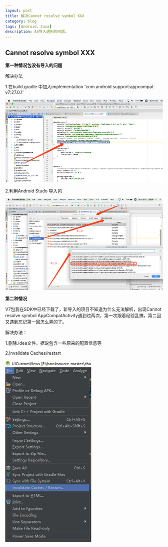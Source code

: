 ```yaml
---
layout: post
title: 解决Cannot resolve symbol XXX
category: blog
tags: [Android，Java]
description: AS导入遇到的问题。
---
```



## Cannot resolve symbol XXX  

**第一种情况包没有导入的问题**  

解决办法

1.在build.gradle 中加入implementation 'com.android.support:appcompat-v7:27.0.1'

![](https://github.com/Yangtiancoder/Yangtiancoder.github.io/blob/master/assets/images/AS-import.png?raw=true)

2.利用Android Studo 导入包

![](https://github.com/Yangtiancoder/Yangtiancoder.github.io/blob/master/assets/images/AS-import1.png?raw=true)


**第二种情况**  

V7包我在SDK中已经下载了，新导入的项目不知道为什么无法解析，出现Cannot resolve symbol AppCompatActivity遇到过两次，第一次跟着经验乱搞，第二回又遇到忘记第一回怎么弄的了。

解决办法：

1.删除.idea文件，据说包含一些原来的配置信息等

2.Invalidate Caches/restart

![](https://github.com/Yangtiancoder/Yangtiancoder.github.io/blob/master/assets/images/AS-import2.png?raw=true)
